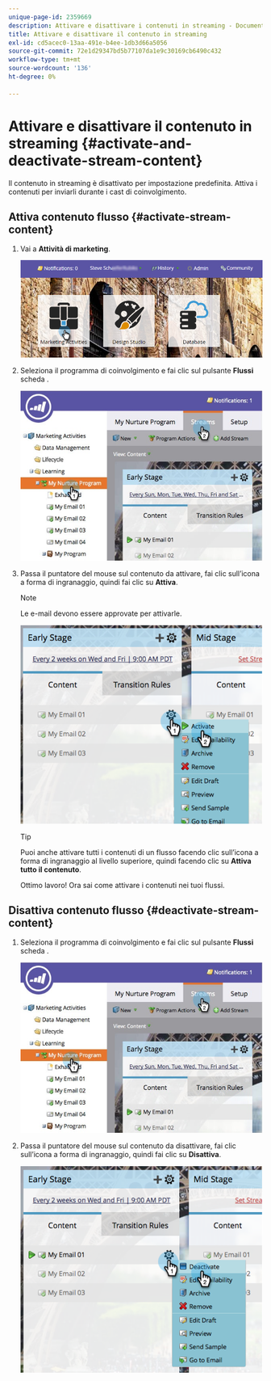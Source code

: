 ```yaml
---
unique-page-id: 2359669
description: Attivare e disattivare i contenuti in streaming - Documenti Marketo - Documentazione del prodotto
title: Attivare e disattivare il contenuto in streaming
exl-id: cd5acec0-13aa-491e-b4ee-1db3d66a5056
source-git-commit: 72e1d29347bd5b77107da1e9c30169cb6490c432
workflow-type: tm+mt
source-wordcount: '136'
ht-degree: 0%

---
```


# Attivare e disattivare il contenuto in streaming {#activate-and-deactivate-stream-content}

Il contenuto in streaming è disattivato per impostazione predefinita. Attiva i contenuti per inviarli durante i cast di coinvolgimento.

## Attiva contenuto flusso {#activate-stream-content}

1. Vai a **Attività di marketing**.

   ![](assets/login-marketing-activities.png)

1. Seleziona il programma di coinvolgimento e fai clic sul pulsante **Flussi** scheda .

   ![](assets/cloneasteam.jpg)

1. Passa il puntatore del mouse sul contenuto da attivare, fai clic sull’icona a forma di ingranaggio, quindi fai clic su **Attiva**.

   >[!NOTE]
   >
   >Le e-mail devono essere approvate per attivarle.

   ![](assets/image2014-9-15-16-3a33-3a42.png)

   >[!TIP]
   >
   >Puoi anche attivare tutti i contenuti di un flusso facendo clic sull’icona a forma di ingranaggio al livello superiore, quindi facendo clic su **Attiva tutto il contenuto**.

   Ottimo lavoro! Ora sai come attivare i contenuti nei tuoi flussi.

## Disattiva contenuto flusso {#deactivate-stream-content}

1. Seleziona il programma di coinvolgimento e fai clic sul pulsante **Flussi** scheda .

   ![](assets/cloneasteam.jpg)

1. Passa il puntatore del mouse sul contenuto da disattivare, fai clic sull’icona a forma di ingranaggio, quindi fai clic su **Disattiva**.

   ![](assets/image2014-9-15-16-3a34-3a25.png)
